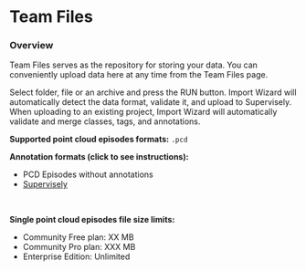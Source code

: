 # Team Files

### Overview

Team Files serves as the repository for storing your data. You can conveniently upload data here at any time from the Team Files page.

Select folder, file or an archive and press the RUN button. Import Wizard will automatically detect the data format, validate it, and upload to Supervisely.
When uploading to an existing project, Import Wizard will automatically validate and merge classes, tags, and annotations.

**Supported point cloud episodes formats:** `.pcd`

**Annotation formats (click to see instructions):**

- PCD Episodes without annotations
- [Supervisely]()

<br>

**Single point cloud episodes file size limits:**

- Community Free plan: XX MB
- Community Pro plan: XXX MB
- Enterprise Edition: Unlimited
